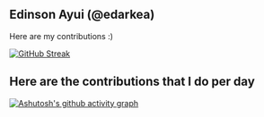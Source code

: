 <!---
edarkea/edarkea is a ✨ special ✨ repository because its `README.md` (this file) appears on your GitHub profile.
You can click the Preview link to take a look at your changes.
--->
## Edinson Ayui (@edarkea)
Here are my contributions :)

[![GitHub Streak](https://streak-stats.demolab.com?user=edarkea&theme=dark&border_radius=5&date_format=j%20M%5B%20Y%5D)](https://git.io/streak-stats)

## Here are the contributions that I do per day
[![Ashutosh's github activity graph](https://github-readme-activity-graph.cyclic.app/graph?username=edarkea&theme=github-compact)](https://github.com/ashutosh00710/github-readme-activity-graph)

